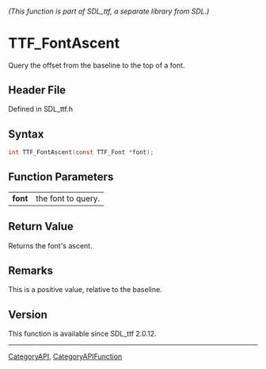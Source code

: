 ###### (This function is part of SDL_ttf, a separate library from SDL.)
# TTF_FontAscent

Query the offset from the baseline to the top of a font.

## Header File

Defined in SDL_ttf.h

## Syntax

```c
int TTF_FontAscent(const TTF_Font *font);

```

## Function Parameters

|              |                    |
| ------------ | ------------------ |
| **font**     | the font to query. |

## Return Value

Returns the font's ascent.

## Remarks

This is a positive value, relative to the baseline.

## Version

This function is available since SDL_ttf 2.0.12.

----
[CategoryAPI](CategoryAPI), [CategoryAPIFunction](CategoryAPIFunction)


